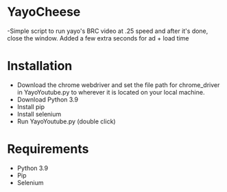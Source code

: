 # YayoCheese
-Simple script to run yayo's BRC video at .25 speed and after it's done, close the window. Added a few extra seconds for ad + load time

# Installation
- Download the chrome webdriver and set the file path for chrome_driver in YayoYoutube.py to wherever it is located on your local machine.
- Download Python 3.9
- Install pip
- Install selenium
- Run YayoYoutube.py (double click)
# Requirements
- Python 3.9
- Pip
- Selenium
